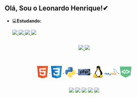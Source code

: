## Olá, Sou o Leonardo Henrique!✔

- 💻**Estudando:** 

  <div>
    <a href="https://github.com/lleoshuya">
    <img src="https://img.shields.io/badge/Python-3776AB?style=for-the-badge&logo=python&logoColor=white" target="_blank">
    <img src="https://img.shields.io/badge/CSS3-1572B6?style=for-the-badge&logo=css3&logoColor=white" target="_blank">
    <img src="https://img.shields.io/badge/HTML5-E34F26?style=for-the-badge&logo=html5&logoColor=white" target="_blank">
    <img src="https://img.shields.io/badge/JavaScript-F7DF1E?style=for-the-badge&logo=javascript&logoColor=black" target="_blank">
  </div>

##

<div align="center">
  
  <img height="180em" src="https://github-readme-stats.vercel.app/api?username=lleoshuya&show_icons=true&theme=dracula&include_all_commits=true&count_private=true"/>
  <img height="180em" src="https://github-readme-stats.vercel.app/api/top-langs/?username=lleoshuya&langs_count=16&layout=compact&theme=dracula"/>
</div>

##
  
<div style="display: inline_block" align="center"><br>
  <img align="center" alt="HTML" height="40" wwidth="50" src="https://github.com/devicons/devicon/blob/master/icons/html5/html5-original.svg">
  <img align="center" alt="CSS" height="40" wwidth="50" src="https://github.com/devicons/devicon/blob/master/icons/css3/css3-original.svg">
  <img align="center" alt="Python" height="40" wwidth="50" src="https://github.com/devicons/devicon/blob/master/icons/python/python-original.svg">
  <img align="center" alt="PHP" height="40" wwidth="50" src="https://github.com/devicons/devicon/blob/master/icons/php/php-original.svg">
  <img align="center" alt="Linux" height="40" wwidth="50" src="https://github.com/devicons/devicon/blob/master/icons/linux/linux-original.svg">
  <img align="center" alt="MySQL" height="40" wwidth="50" src="https://github.com/devicons/devicon/blob/master/icons/mysql/mysql-original-wordmark.svg">
  <a href="https://devicon.dev" target="_blank"> <img align="center" alt="Site DevIcon, repositório com vários icones referentes a tecnoligias de programação" height="40" wwidth="50" src="https://github.com/devicons/devicon/blob/master/icons/devicon/devicon-plain.svg"></a>
</div>

##

<div align="center">
  <a href="https://t.me/lleoshuya" target="_blank"> <img src="https://img.shields.io/badge/Telegram-2CA5E0?style=for-the-badge&logo=telegram&logoColor=white" target="_blank"></a>
  <a href="https://discord.gg/ZH5cYurKXw" target="_blank"> <img src="https://img.shields.io/badge/Discord-7289DA?style=for-the-badge&logo=discord&logoColor=white" target="_blank"></a>
  <a href="https://www.linkedin.com/in/leonardo-henrique-rangon-paulino" target="_blank"> <img src="https://img.shields.io/badge/LinkedIn-0077B5?style=for-the-badge&logo=linkedin&logoColor=white" target="_blank"></a>
  <a href="https://www.youtube.com/channel/UC3lxxeCvPOf8ZvYKKm5Au_A" target="_blank"> <img src="https://img.shields.io/badge/YouTube-FF0000?style=for-the-badge&logo=youtube&logoColor=white" target="_blank"></a>
  <a href="https://steamcommunity.com/id/lleoshuya" target="_blank"> <img src="https://img.shields.io/badge/Steam-000000?style=for-the-badge&logo=steam&logoColor=white" target="_blank"></a>
  
  
  <!--
  <a href="#" target="_blank"> <img src="" target="_blank"></a>
  -->
  
<div>
